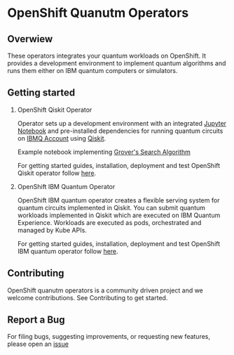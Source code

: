 
# OpenShift Quanutm Operators

## Overwiew

These operators integrates your quantum workloads on OpenShift. It provides a development environment to implement quantum algorithms and runs them either on IBM quantum computers or simulators.

## Getting started

1. OpenShift Qiskit Operator

    Operator sets up a development environment with an integrated [Jupyter Notebook](https://hub.gke.mybinder.org/user/ipython-ipython-in-depth-azjvu4ak/notebooks/examples/Notebook/Notebook%20Basics.ipynb) and pre-installed dependencies for running quantum circuits on [IBMQ Account](https://quantum-computing.ibm.com/) using [Qiskit](https://qiskit.org/).

    Example notebook implementing [Grover's Search Algorithm](https://qiskit.org/textbook/ch-algorithms/grover.html)

    For getting started guides, installation, deployment and test OpenShift Qiskit operator follow [here](https://github.com/qiskit-community/openshift-quantum-operators/tree/master/operators-examples/openshift-qiskit-operator).

2. OpenShift IBM Quantum Operator

    OpenShift IBM quantum operator creates a flexible serving system for quantum circuits implemented in Qiskit.
    You can submit quantum workloads implemented in Qiskit which are executed on IBM Quantum Experience. Workloads are executed as pods, orchestrated and managed by Kube APIs.

    For getting started guides, installation, deployment and test OpenShift IBM quantum operator follow [here](https://github.com/qiskit-community/openshift-quantum-operators/tree/master/operators-examples/ibm-quantum-operator).

## Contributing

OpenShift quanutm operators is a community driven project and we welcome contributions. See Contributing to get started.

## Report a Bug

For filing bugs, suggesting improvements, or requesting new features, please open an  [issue](https://github.com/qiskit-community/openshift-quantum-operators/issues)
